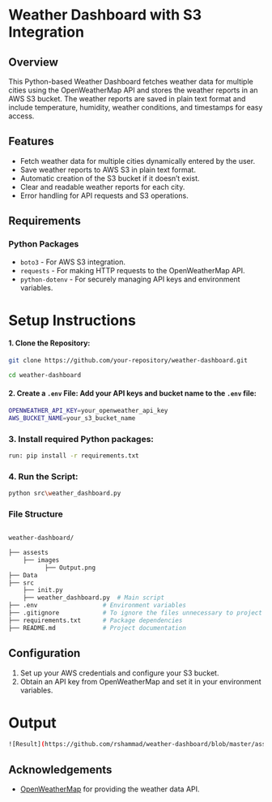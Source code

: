 # **Weather Dashboard with S3 Integration**

## **Overview**
This Python-based Weather Dashboard fetches weather data for multiple cities using the OpenWeatherMap API and stores the weather reports in an AWS S3 bucket. The weather reports are saved in plain text format and include temperature, humidity, weather conditions, and timestamps for easy access.

## **Features**
- Fetch weather data for multiple cities dynamically entered by the user.
- Save weather reports to AWS S3 in plain text format.
- Automatic creation of the S3 bucket if it doesn’t exist.
- Clear and readable weather reports for each city.
- Error handling for API requests and S3 operations.

## **Requirements**
### **Python Packages**
- `boto3` - For AWS S3 integration.
- `requests` - For making HTTP requests to the OpenWeatherMap API.
- `python-dotenv` - For securely managing API keys and environment variables.


# **Setup Instructions**

#### 1. Clone the Repository:
```bash
git clone https://github.com/your-repository/weather-dashboard.git

cd weather-dashboard
```
#### 2. Create a `.env` File: Add your API keys and bucket name to the `.env` file:
```bash
OPENWEATHER_API_KEY=your_openweather_api_key
AWS_BUCKET_NAME=your_s3_bucket_name
```
### 3. Install required Python packages:
```bash
run: pip install -r requirements.txt
```
### 4. Run the Script:
```bash
python src\weather_dashboard.py
```
### File Structure
```bash

weather-dashboard/

├── assests
    ├── images
          ├── Output.png
├── Data
├── src
    ├── init.py     
    ├── weather_dashboard.py  # Main script
├── .env                  # Environment variables
├── .gitignore            # To ignore the files unnecessary to project
├── requirements.txt      # Package dependencies
├── README.md             # Project documentation

```


## Configuration
1. Set up your AWS credentials and configure your S3 bucket.
2. Obtain an API key from OpenWeatherMap and set it in your environment variables.

# **Output**
```bash
![Result](https://github.com/rshammad/weather-dashboard/blob/master/assets/images/Output.png)
```
## Acknowledgements
- [OpenWeatherMap](https://openweathermap.org/) for providing the weather data API.
